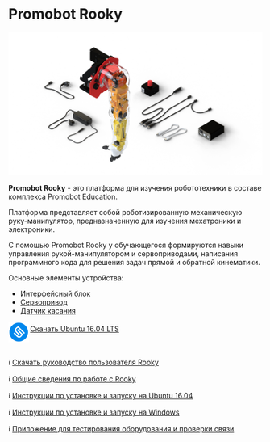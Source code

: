 # Promobot Rooky

![](/Rooky/res/all_white_bg_3.png)

**Promobot Rooky** - это платформа для изучения робототехники в составе комплекса Promobot Education. 

Платформа представляет собой роботизированную механическую руку-манипулятор, предназначенную для изучения мехатроники и электроники. 

С помощью Promobot Rooky у обучающегося формируются навыки управления рукой-манипулятором и сервоприводами, написания программного кода для решения задач прямой и обратной кинематики.

Основные элементы устройства:
- Интерфейсный блок
- [Сервопривод](/Rooky/servo)
- [Датчик касания](/Rooky/touch)

<div style="width: 100%; height: 50px; margin:0px 0px 20px; float:left;">
    <a href="https://cdimage.ubuntu.com/ubuntu-gnome/releases/16.04/release/"> 
        <img src="/Rooky/res/ubuntu.png" height="40px" align="left" alt="ubuntu">
    </a>
    <div style="width: 50%; margin:1% 0px; height:20px;">
        <a href="https://cdimage.ubuntu.com/ubuntu-gnome/releases/16.04/release/" style="margin-left:2px; align:left;">Скачать Ubuntu 16.04 LTS</a>
    </div>
</div>

ℹ️ [Скачать руководство пользователя Rooky](/Rooky/Promobot_Rooky_manual_screen_spreads.pdf)

ℹ️ [Общие сведения по работе с Rooky](/Rooky/common_info)

ℹ️ [Инструкции по установке и запуску на Ubuntu 16.04](/Rooky/setup_common_ubuntu)

ℹ️ [Инструкции по установке и запуску на Windows](/Rooky/setup_common_windows)

ℹ️ [Приложение для тестирования оборудования и проверки связи](/TestDevices)